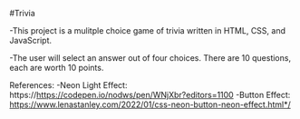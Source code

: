 #Trivia

-This project is a mulitple choice game of trivia written in HTML, CSS, and JavaScript.

-The user will select an answer out of four choices. There are 10 questions, each are worth 10 points.

References:
-Neon Light Effect: https://https://codepen.io/nodws/pen/WNjXbr?editors=1100
-Button Effect: https://www.lenastanley.com/2022/01/css-neon-button-neon-effect.html*/
